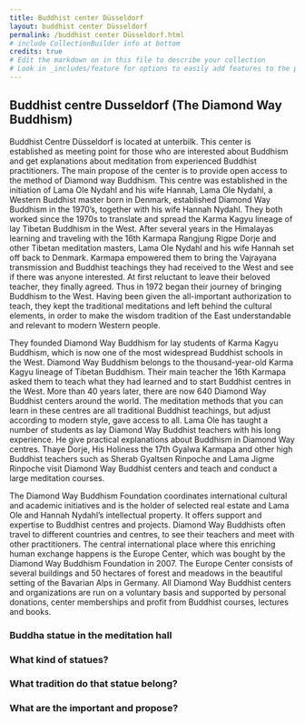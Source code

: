 ```yaml
---
title: Buddhist center Düsseldorf
layout: buddhist center Düsseldorf
permalink: /buddhist center Düsseldorf.html
# include CollectionBuilder info at bottom
credits: true
# Edit the markdown on in this file to describe your collection
# Look in _includes/feature for options to easily add features to the page
---
```

## Buddhist centre Dusseldorf (The Diamond Way Buddhism)
Buddhist Centre Düsseldorf is located at unterbilk. This center is established as meeting point for those who are interested about Buddhism and get explanations about meditation from experienced Buddhist practitioners. The main propose of the center is to provide open access to the method of Diamond way Buddhism.
This centre was established in the initiation of Lama Ole Nydahl and his wife Hannah, Lama Ole Nydahl, a Western Buddhist master born in Denmark, established Diamond Way Buddhism in the 1970’s, together with his wife Hannah Nydahl. They both worked since the 1970s to translate and spread the Karma Kagyu lineage of lay Tibetan Buddhism in the West. After several years in the Himalayas learning and traveling with the 16th Karmapa Rangjung Rigpe Dorje and other Tibetan meditation masters, Lama Ole Nydahl and his wife Hannah set off back to Denmark. 
Karmapa empowered them to bring the Vajrayana transmission and Buddhist teachings they had received to the West and see if there was anyone interested. At first reluctant to leave their beloved teacher, they finally agreed. Thus in 1972 began their journey of bringing Buddhism to the West.
Having been given the all-important authorization to teach, they kept the traditional meditations and left behind the cultural elements, in order to make the wisdom tradition of the East understandable and relevant to modern Western people. 

They founded Diamond Way Buddhism for lay students of Karma Kagyu Buddhism, which is now one of the most widespread Buddhist schools in the West. Diamond Way Buddhism belongs to the thousand-year-old Karma Kagyu lineage of Tibetan Buddhism. Their main teacher the 16th Karmapa asked them to teach what they had learned and to start Buddhist centres in the West.
More than 40 years later, there are now 640 Diamond Way Buddhist centers around the world. The meditation methods that you can learn in these centres are all traditional Buddhist teachings, but adjust according to modern style, gave access to all. Lama Ole has taught a number of students as lay Diamond Way Buddhist teachers with his long experience. He give practical explanations about Buddhism in Diamond Way centres.
Thaye Dorje, His Holiness the 17th Gyalwa Karmapa and other high Buddhist teachers such as Sherab Gyaltsen Rinpoche and Lama Jigme Rinpoche visit Diamond Way Buddhist centers and teach and conduct a large meditation courses.

The Diamond Way Buddhism Foundation coordinates international cultural and academic initiatives and is the holder of selected real estate and Lama Ole and Hannah Nydahl’s intellectual property. It offers support and expertise to Buddhist centres and projects.
Diamond Way Buddhists often travel to different countries and centres, to see their teachers and meet with other practitioners. The central international place where this enriching human exchange happens is the Europe Center, which was bought by the Diamond Way Buddhism Foundation in 2007. The Europe Center consists of several buildings and 50 hectares of forest and meadows in the beautiful setting of the Bavarian Alps in Germany.
All Diamond Way Buddhist centers and organizations are run on a voluntary basis and supported by personal donations, center memberships and profit from Buddhist courses, lectures and books.

### Buddha statue in the meditation hall

### What kind of statues?
### What tradition do that statue belong?
### What are the important and propose?

